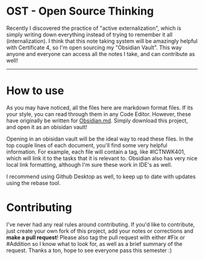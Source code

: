 # OST - Open Source Thinking

Recently I discovered the practice of "active externalization", which is simply writing down everything instead of trying to remember it all (internalization). I think that this note taking system will be amazingly helpful with Certificate 4, so I'm open sourcing my "Obsidian Vault". This way anyone and everyone can access all the notes I take, and can contribute as well! 

---

# How to use

As you may have noticed, all the files here are markdown format files. If its your style, you can read through them in any Code Editor. However, these have originally be written for [Obsidian.md](https://obsidian.md/). Simply download this project, and open it as an obisidan vault!

Opening in an obisidan vault will be the ideal way to read these files. In the top couple lines of each document, you'll find some very helpful information. For example, each file will contain a tag, like #ICTNWK401, which will link it to the tasks that it is relevant to. 
Obsidian also has very nice local link formatting, although I'm sure these work in IDE's as well.

I recommend using Github Desktop as well, to keep up to date with updates using the rebase tool. 

# Contributing

I've never had any real rules around contributing. If you'd like to contribute, just create your own fork of this project, add your notes or corrections and **make a pull request**! Please also tag the pull request with either #Fix or #Addition so I know what to look for, as well as a brief summary of the request. Thanks a ton, hope to see everyone pass this semester :)

